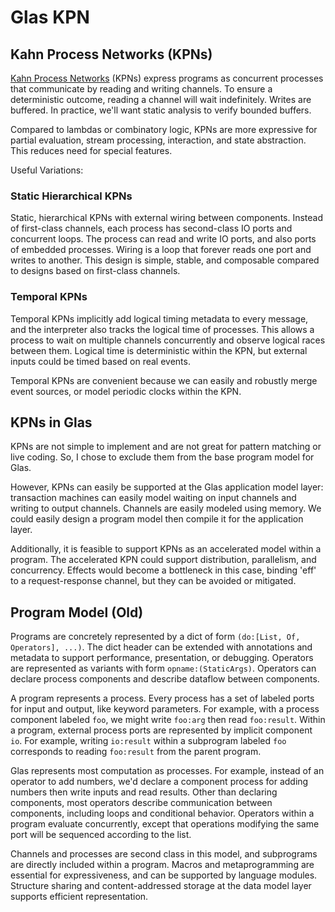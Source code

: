 # Glas KPN

## Kahn Process Networks (KPNs)

[Kahn Process Networks](https://en.wikipedia.org/wiki/Kahn_process_networks) (KPNs) express programs as concurrent processes that communicate by reading and writing channels. To ensure a deterministic outcome, reading a channel will wait indefinitely. Writes are buffered. In practice, we'll want static analysis to verify bounded buffers.

Compared to lambdas or combinatory logic, KPNs are more expressive for partial evaluation, stream processing, interaction, and state abstraction. This reduces need for special features. 

Useful Variations:

### Static Hierarchical KPNs

Static, hierarchical KPNs with external wiring between components. Instead of first-class channels, each process has second-class IO ports and concurrent loops. The process can read and write IO ports, and also ports of embedded processes. Wiring is a loop that forever reads one port and writes to another. This design is simple, stable, and composable compared to designs based on first-class channels.

### Temporal KPNs

Temporal KPNs implicitly add logical timing metadata to every message, and the interpreter also tracks the logical time of processes. This allows a process to wait on multiple channels concurrently and observe logical races between them. Logical time is deterministic within the KPN, but external inputs could be timed based on real events.

Temporal KPNs are convenient because we can easily and robustly merge event sources, or model periodic clocks within the KPN.

## KPNs in Glas

KPNs are not simple to implement and are not great for pattern matching or live coding. So, I chose to exclude them from the base program model for Glas.

However, KPNs can easily be supported at the Glas application model layer: transaction machines can easily model waiting on input channels and writing to output channels. Channels are easily modeled using memory. We could easily design a program model then compile it for the application layer.

Additionally, it is feasible to support KPNs as an accelerated model within a program. The accelerated KPN could support distribution, parallelism, and concurrency. Effects would become a bottleneck in this case, binding 'eff' to a request-response channel, but they can be avoided or mitigated.

## Program Model (Old)

Programs are concretely represented by a dict of form `(do:[List, Of, Operators], ...)`. The dict header can be extended with annotations and metadata to support performance, presentation, or debugging. Operators are represented as variants with form `opname:(StaticArgs)`. Operators can declare process components and describe dataflow between components. 

A program represents a process. Every process has a set of labeled ports for input and output, like keyword parameters. For example, with a process component labeled `foo`, we might write `foo:arg` then read `foo:result`. Within a program, external process ports are represented by implicit component `io`. For example, writing `io:result` within a subprogram labeled `foo` corresponds to reading `foo:result` from the parent program.

Glas represents most computation as processes. For example, instead of an operator to add numbers, we'd declare a component process for adding numbers then write inputs and read results. Other than declaring components, most operators describe communication between components, including loops and conditional behavior. Operators within a program evaluate concurrently, except that operations modifying the same port will be sequenced according to the list.

Channels and processes are second class in this model, and subprograms are directly included within a program. Macros and metaprogramming are essential for expressiveness, and can be supported by language modules. Structure sharing and content-addressed storage at the data model layer supports efficient representation.
